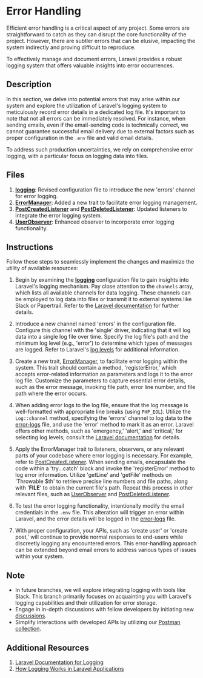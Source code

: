 # Error Handling

Efficient error handling is a critical aspect of any project. Some errors are straightforward to catch as they can disrupt the core functionality of the project. However, there are subtler errors that can be elusive, impacting the system indirectly and proving difficult to reproduce.

To effectively manage and document errors, Laravel provides a robust logging system that offers valuable insights into error occurrences.

## Description

In this section, we delve into potential errors that may arise within our system and explore the utilization of Laravel's logging system to meticulously record error details in a dedicated log file. It's important to note that not all errors can be immediately resolved. For instance, when sending emails, even if the email-sending code is technically correct, we cannot guarantee successful email delivery due to external factors such as proper configuration in the `.env` file and valid email details.

To address such production uncertainties, we rely on comprehensive error logging, with a particular focus on logging data into files.

## Files
1. [**logging**](config/logging.php): Revised configuration file to introduce the new 'errors' channel for error logging.
2. [**ErrorManager**](app/Traits/ErrorManager.php): Added a new trait to facilitate error logging management.
3. [**PostCreatedListener**](app/Listeners/PostCreatedListener.php) and [**PostDeletedListener**](app/Listeners/PostDeletedListener.php): Updated listeners to integrate the error logging system.
4. [**UserObserver**](app/Observers/UserObserver.php): Enhanced observer to incorporate error logging functionality.

## Instructions

Follow these steps to seamlessly implement the changes and maximize the utility of available resources:

1. Begin by examining the [**logging**](config/logging.php) configuration file to gain insights into Laravel's logging mechanism. Pay close attention to the `channels` array, which lists all available channels for data logging. These channels can be employed to log data into files or transmit it to external systems like Slack or Papertrail. Refer to the [Laravel documentation](https://laravel.com/docs/10.x/logging#available-channel-drivers) for further details.

2. Introduce a new channel named 'errors' in the configuration file. Configure this channel with the 'single' driver, indicating that it will log data into a single log file over time. Specify the log file's path and the minimum log level (e.g., 'error') to determine which types of messages are logged. Refer to Laravel's [log levels](https://laravel.com/docs/10.x/logging#log-levels) for additional information.

3. Create a new trait, [ErrorManager](app/Traits/ErrorManager.php), to facilitate error logging within the system. This trait should contain a method, 'registerError,' which accepts error-related information as parameters and logs it to the error log file. Customize the parameters to capture essential error details, such as the error message, invoking file path, error line number, and file path where the error occurs.

4. When adding error logs to the log file, ensure that the log message is well-formatted with appropriate line breaks (using `PHP_EOL`). Utilize the `Log::channel` method, specifying the 'errors' channel to log data to the [error-logs](storage/logs/error-logs.log) file, and use the 'error' method to mark it as an error. Laravel offers other methods, such as 'emergency,' 'alert,' and 'critical,' for selecting log levels; consult the [Laravel documentation](https://laravel.com/docs/10.x/logging#writing-log-messages) for details.

5. Apply the ErrorManager trait to listeners, observers, or any relevant parts of your codebase where error logging is necessary. For example, refer to [PostCreatedListener](app/Listeners/PostCreatedListener.php). When sending emails, encapsulate the code within a 'try...catch' block and invoke the 'registerError' method to log error information. Utilize 'getLine' and 'getFile' methods on 'Throwable $th' to retrieve precise line numbers and file paths, along with '__FILE__' to obtain the current file's path. Repeat this process in other relevant files, such as [UserObserver](app/Observers/UserObserver.php) and [PostDeletedListener](app/Listeners/PostDeletedListener.php).

6. To test the error logging functionality, intentionally modify the email credentials in the `.env` file. This alteration will trigger an error within Laravel, and the error details will be logged in the [error-logs](storage/logs/error-logs.log) file.

7. With proper configuration, your APIs, such as 'create user' or 'create post,' will continue to provide normal responses to end-users while discreetly logging any encountered errors. This error-handling approach can be extended beyond email errors to address various types of issues within your system.

## Note

- In future branches, we will explore integrating logging with tools like Slack. This branch primarily focuses on acquainting you with Laravel's logging capabilities and their utilization for error storage.
- Engage in in-depth discussions with fellow developers by initiating new [discussions](https://github.com/mazimez/laravel-hands-on/discussions).
- Simplify interactions with developed APIs by utilizing our [Postman collection](https://elements.getpostman.com/redirect?entityId=13692349-4c7deece-f174-43a3-adfa-95e6cf36792b&entityType=collection).

## Additional Resources

1. [Laravel Documentation for Logging](https://laravel.com/docs/10.x/logging#introduction)
2. [How Logging Works in Laravel Applications](https://www.freecodecamp.org/news/laravel-logging/)
